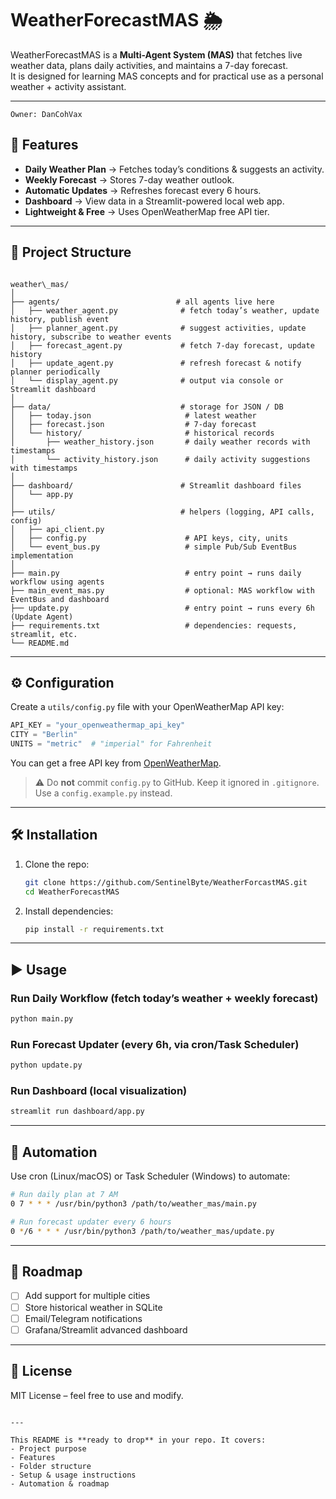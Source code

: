 # WeatherForecastMAS 🌦️

WeatherForecastMAS is a **Multi-Agent System (MAS)** that fetches live weather data, plans daily activities, and maintains a 7-day forecast.  
It is designed for learning MAS concepts and for practical use as a personal weather + activity assistant.

---

`Owner: DanCohVax`

## 🚀 Features
- **Daily Weather Plan** → Fetches today’s conditions & suggests an activity.
- **Weekly Forecast** → Stores 7-day weather outlook.
- **Automatic Updates** → Refreshes forecast every 6 hours.
- **Dashboard** → View data in a Streamlit-powered local web app.
- **Lightweight & Free** → Uses OpenWeatherMap free API tier.

---

## 📂 Project Structure
```

weather\_mas/
│
├── agents/                          # all agents live here
│   ├── weather_agent.py              # fetch today’s weather, update history, publish event
│   ├── planner_agent.py              # suggest activities, update history, subscribe to weather events
│   ├── forecast_agent.py             # fetch 7-day forecast, update history
│   ├── update_agent.py               # refresh forecast & notify planner periodically
│   └── display_agent.py              # output via console or Streamlit dashboard
│
├── data/                             # storage for JSON / DB
│   ├── today.json                     # latest weather
│   ├── forecast.json                  # 7-day forecast
│   └── history/                       # historical records
│       ├── weather_history.json       # daily weather records with timestamps
│       └── activity_history.json      # daily activity suggestions with timestamps
│
├── dashboard/                        # Streamlit dashboard files
│   └── app.py
│
├── utils/                            # helpers (logging, API calls, config)
│   ├── api_client.py
│   ├── config.py                      # API keys, city, units
│   └── event_bus.py                   # simple Pub/Sub EventBus implementation
│
├── main.py                            # entry point → runs daily workflow using agents
├── main_event_mas.py                  # optional: MAS workflow with EventBus and dashboard
├── update.py                          # entry point → runs every 6h (Update Agent)
├── requirements.txt                   # dependencies: requests, streamlit, etc.
└── README.md

````

---

## ⚙️ Configuration
Create a `utils/config.py` file with your OpenWeatherMap API key:

```python
API_KEY = "your_openweathermap_api_key"
CITY = "Berlin"
UNITS = "metric"  # "imperial" for Fahrenheit
````

You can get a free API key from [OpenWeatherMap](https://openweathermap.org/api).

> ⚠️ Do **not** commit `config.py` to GitHub. Keep it ignored in `.gitignore`. Use a `config.example.py` instead.

---

## 🛠️ Installation

1. Clone the repo:

   ```bash
   git clone https://github.com/SentinelByte/WeatherForcastMAS.git
   cd WeatherForecastMAS
   ```

2. Install dependencies:

   ```bash
   pip install -r requirements.txt
   ```

---

## ▶️ Usage

### Run Daily Workflow (fetch today’s weather + weekly forecast)

```bash
python main.py
```

### Run Forecast Updater (every 6h, via cron/Task Scheduler)

```bash
python update.py
```

### Run Dashboard (local visualization)

```bash
streamlit run dashboard/app.py
```

---

## 📅 Automation

Use cron (Linux/macOS) or Task Scheduler (Windows) to automate:

```bash
# Run daily plan at 7 AM
0 7 * * * /usr/bin/python3 /path/to/weather_mas/main.py

# Run forecast updater every 6 hours
0 */6 * * * /usr/bin/python3 /path/to/weather_mas/update.py
```

---

## 📌 Roadmap

* [ ] Add support for multiple cities
* [ ] Store historical weather in SQLite
* [ ] Email/Telegram notifications
* [ ] Grafana/Streamlit advanced dashboard

---

## 📜 License

MIT License – feel free to use and modify.

```

---

This README is **ready to drop** in your repo. It covers:  
- Project purpose  
- Features  
- Folder structure  
- Setup & usage instructions  
- Automation & roadmap  

